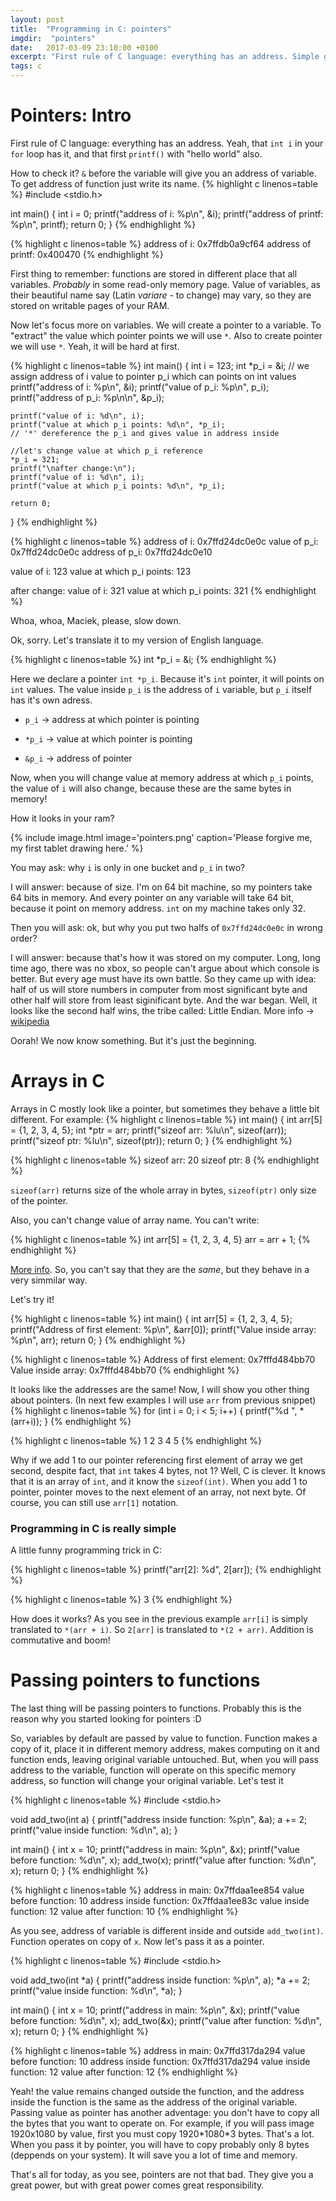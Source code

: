 ```yaml
---
layout: post
title:  "Programming in C: pointers"
imgdir:  "pointers"
date:   2017-03-09 23:10:00 +0100
excerpt: "First rule of C language: everything has an address. Simple guide into pointers in C."
tags: c
---
```

# Pointers: Intro
First rule of C language: everything has an address.
Yeah, that `int i` in your `for` loop has it, and that first `printf()` with "hello world" also.

How to check it? `&` before the variable will give you an address of variable. To get address of function just write its name.
{% highlight c linenos=table %}
#include <stdio.h>

int main() {
    int i = 0;
    printf("address of i: %p\n", &i);
    printf("address of printf: %p\n", printf);
    return 0;
}
{% endhighlight %}

{% highlight c linenos=table %}
address of i: 0x7ffdb0a9cf64
address of printf: 0x400470
{% endhighlight %}

First thing to remember: functions are stored in different place that all variables. _Probably_ in some read-only memory page. Value of variables, as their beautiful name say (Latin *variare* - to change) may vary, so they are stored on writable pages of your RAM.

Now let's focus more on variables. We will create a pointer to a variable. To "extract" the value which pointer points we will use `*`. Also to create pointer we will use `*`. Yeah, it will be hard at first.

{% highlight c linenos=table %}
int main() {
    int i = 123;
    int *p_i = &i;
    // we assign address of i value to pointer p_i which can points on int values
    printf("address of i: %p\n", &i);
    printf("value of p_i: %p\n", p_i);
    printf("address of p_i: %p\n\n", &p_i);

    printf("value of i: %d\n", i);
    printf("value at which p_i points: %d\n", *p_i);
    // '*' dereference the p_i and gives value in address inside 
    
    //let's change value at which p_i reference
    *p_i = 321;
    printf("\nafter change:\n");
    printf("value of i: %d\n", i);
    printf("value at which p_i points: %d\n", *p_i);

    return 0;
}
{% endhighlight %}

{% highlight c linenos=table %}
address of i: 0x7ffd24dc0e0c
value of p_i: 0x7ffd24dc0e0c
address of p_i: 0x7ffd24dc0e10

value of i: 123
value at which p_i points: 123

after change:
value of i: 321
value at which p_i points: 321
{% endhighlight %}

Whoa, whoa, Maciek, please, slow down.

Ok, sorry. Let's translate it to my version of English language.

{% highlight c linenos=table %}
int *p_i = &i;
{% endhighlight %}

Here we declare a pointer `int *p_i`. Because it's `int` pointer, it will points on `int` values. The value inside `p_i` is the address of `i` variable, but `p_i` itself has it's own adress.

+ `p_i` -> address at which pointer is pointing

+ `*p_i` -> value at which pointer is pointing

+ `&p_i` -> address of pointer

Now, when you will change value at memory address at which `p_i` points, the value of `i` will also change, because these are the same bytes in memory!

How it looks in your ram?

{% include image.html image='pointers.png' caption='Please forgive me, my first tablet drawing here.' %}

You may ask: why `i` is only in one bucket and `p_i` in two?

I will answer: because of size. I'm on 64 bit machine, so my pointers take 64 bits in memory. And every pointer on any variable will take 64 bit, because it point on memory address.  `int` on my machine takes only 32.

Then you will ask: ok, but why you put two halfs of `0x7ffd24dc0e0c` in wrong order?

I will answer: because that's how it was stored on my computer. Long, long time ago, there was no xbox, so people can't argue about which console is better. But every age must have its own battle. So they came up with idea: half of us will store numbers in computer from most significant byte and other half will store from least siginificant byte. And the war began. Well, it looks like the second half wins, the tribe called: Little Endian. More info -> [wikipedia](https://en.wikipedia.org/wiki/Endianness)

Oorah! We now know something. But it's just the beginning.
# Arrays in C

Arrays in C mostly look like a pointer, but sometimes they behave a little bit different. For example:
{% highlight c linenos=table %}
int main() {
    int arr[5] = {1, 2, 3, 4, 5};
    int *ptr = arr;
    printf("sizeof arr: %lu\n", sizeof(arr));
    printf("sizeof ptr: %lu\n", sizeof(ptr));
    return 0;
}
{% endhighlight %}

{% highlight c linenos=table %}
sizeof arr: 20
sizeof ptr: 8
{% endhighlight %}

`sizeof(arr)` returns size of the whole array in bytes, `sizeof(ptr)` only size of the pointer.

Also, you can't change value of array name. You can't write:

{% highlight c linenos=table %}
int arr[5] = {1, 2, 3, 4, 5}
arr = arr + 1;
{% endhighlight %}

[More info](http://eli.thegreenplace.net/2009/10/21/are-pointers-and-arrays-equivalent-in-c). So, you can't say that they are the *same*, but they behave in a very simmilar way.


Let's try it!

{% highlight c linenos=table %}
int main() {
    int arr[5] = {1, 2, 3, 4, 5};
    printf("Address of first element: %p\n", &arr[0]);
    printf("Value inside array: %p\n", arr);
    return 0;
}
{% endhighlight %}

{% highlight c linenos=table %}
Address of first element: 0x7fffd484bb70
Value inside array:       0x7fffd484bb70
{% endhighlight %}

It looks like the addresses are the same! Now, I will show you other thing about pointers. (In next few examples I will use `arr` from previous snippet)
{% highlight c linenos=table %}
for (int i = 0; i < 5; i++) {
    printf("%d ", *(arr+i));
}
{% endhighlight %}

{% highlight c linenos=table %}
1 2 3 4 5
{% endhighlight %}

Why if we add 1 to our pointer referencing first element of array we get second, despite fact, that `int` takes 4 bytes, not 1? Well, C is clever. It knows that it is an array of `int`, and it know the `sizeof(int)`. When you add 1 to pointer, pointer moves to the next element of an array, not next byte. Of course, you can still use `arr[1]` notation.

### Programming in C is really simple
A little funny programming trick in C:

{% highlight c linenos=table %}
printf("arr[2]: %d", 2[arr]);
{% endhighlight %}

{% highlight c linenos=table %}
3
{% endhighlight %}

How does it works? As you see in the previous example `arr[i]` is simply translated to `*(arr + i)`. So `2[arr]` is translated to `*(2 + arr)`. Addition is commutative and boom!

# Passing pointers to functions
The last thing will be passing pointers to functions. Probably this is the reason why you started looking for pointers :D

So, variables by default are passed by value to function. Function makes a copy of it, place it in different memory address, makes computing on it and function ends, leaving original variable untouched. But, when you will pass address to the variable, function will operate on this specific memory address, so function will change your original variable. Let's test it

{% highlight c linenos=table %}
#include <stdio.h>

void add_two(int a) {
    printf("address inside function: %p\n", &a);
    a += 2;
    printf("value inside function: %d\n", a);
}

int main() {
    int x = 10;
    printf("address in main: %p\n", &x);
    printf("value before function: %d\n", x);
    add_two(x);
    printf("value after function: %d\n", x);
    return 0;
}
{% endhighlight %}

{% highlight c linenos=table %}
address in main: 0x7ffdaa1ee854
value before function: 10
address inside function: 0x7ffdaa1ee83c
value inside function: 12
value after function: 10
{% endhighlight %}

As you see, address of variable is different inside and outside `add_two(int)`. Function operates on copy of `x`. Now let's pass it as a pointer.


{% highlight c linenos=table %}
#include <stdio.h>

void add_two(int *a) {
    printf("address inside function: %p\n", a);
    *a += 2;
    printf("value inside function: %d\n", *a);
}

int main() {
    int x = 10;
    printf("address in main: %p\n", &x);
    printf("value before function: %d\n", x);
    add_two(&x);
    printf("value after function: %d\n", x);
    return 0;
}
{% endhighlight %}

{% highlight c linenos=table %}
address in main: 0x7ffd317da294
value before function: 10
address inside function: 0x7ffd317da294
value inside function: 12
value after function: 12
{% endhighlight %}

Yeah! the value remains changed outside the function, and the address inside the function is the same as the address of the original variable. Passing value as pointer has another adventage: you don't have to copy all the bytes that you want to operate on. For example, if you will pass image 1920x1080 by value, first you must copy 1920\*1080\*3 bytes. That's a lot. When you pass it by pointer, you will have to copy probably only 8 bytes (deppends on your system). It will save you a lot of time and memory. 

That's all for today, as you see, pointers are not that bad. They give you a great power, but with great power comes great responsibility.
